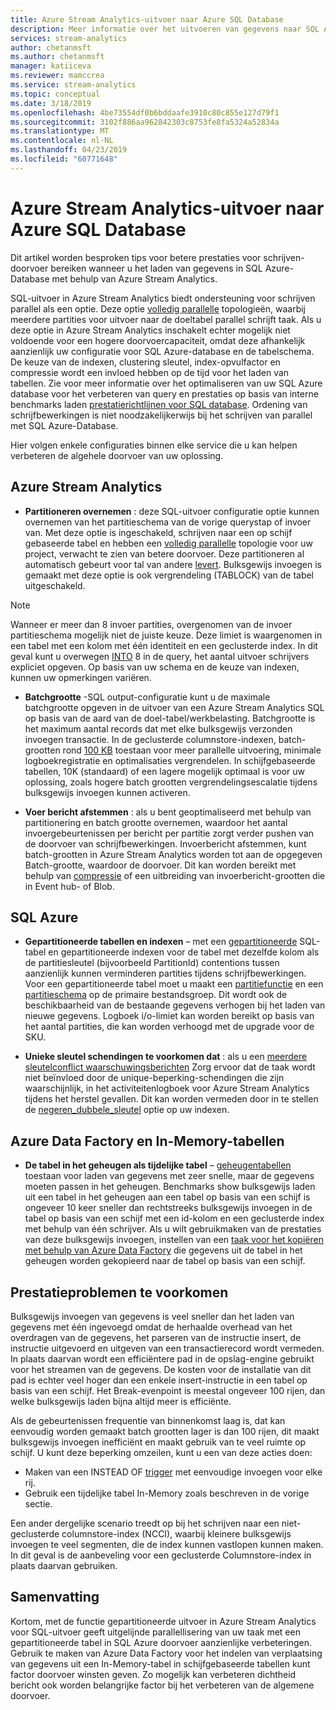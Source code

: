 ```yaml
---
title: Azure Stream Analytics-uitvoer naar Azure SQL Database
description: Meer informatie over het uitvoeren van gegevens naar SQL Azure en Azure Stream Analytics en bereikt hogere schrijven doorvoersnelheden.
services: stream-analytics
author: chetanmsft
ms.author: chetanmsft
manager: katiiceva
ms.reviewer: mamccrea
ms.service: stream-analytics
ms.topic: conceptual
ms.date: 3/18/2019
ms.openlocfilehash: 4be73554df0b6bddaafe3910c80c855e127d79f1
ms.sourcegitcommit: 3102f886aa962842303c8753fe8fa5324a52834a
ms.translationtype: MT
ms.contentlocale: nl-NL
ms.lasthandoff: 04/23/2019
ms.locfileid: "60771648"
---
```

# <a name="azure-stream-analytics-output-to-azure-sql-database"></a>Azure Stream Analytics-uitvoer naar Azure SQL Database

Dit artikel worden besproken tips voor betere prestaties voor schrijven-doorvoer bereiken wanneer u het laden van gegevens in SQL Azure-Database met behulp van Azure Stream Analytics.

SQL-uitvoer in Azure Stream Analytics biedt ondersteuning voor schrijven parallel als een optie. Deze optie [volledig parallelle](stream-analytics-parallelization.md#embarrassingly-parallel-jobs) topologieën, waarbij meerdere partities voor uitvoer naar de doeltabel parallel schrijft taak. Als u deze optie in Azure Stream Analytics inschakelt echter mogelijk niet voldoende voor een hogere doorvoercapaciteit, omdat deze afhankelijk aanzienlijk uw configuratie voor SQL Azure-database en de tabelschema. De keuze van de indexen, clustering sleutel, index-opvulfactor en compressie wordt een invloed hebben op de tijd voor het laden van tabellen. Zie voor meer informatie over het optimaliseren van uw SQL Azure database voor het verbeteren van query en prestaties op basis van interne benchmarks laden [prestatierichtlijnen voor SQL database](../sql-database/sql-database-performance-guidance.md). Ordening van schrijfbewerkingen is niet noodzakelijkerwijs bij het schrijven van parallel met SQL Azure-Database.

Hier volgen enkele configuraties binnen elke service die u kan helpen verbeteren de algehele doorvoer van uw oplossing.

## <a name="azure-stream-analytics"></a>Azure Stream Analytics

- **Partitioneren overnemen** : deze SQL-uitvoer configuratie optie kunnen overnemen van het partitieschema van de vorige querystap of invoer van. Met deze optie is ingeschakeld, schrijven naar een op schijf gebaseerde tabel en hebben een [volledig parallelle](stream-analytics-parallelization.md#embarrassingly-parallel-jobs) topologie voor uw project, verwacht te zien van betere doorvoer. Deze partitioneren al automatisch gebeurt voor tal van andere [levert](stream-analytics-parallelization.md#partitions-in-sources-and-sinks). Bulksgewijs invoegen is gemaakt met deze optie is ook vergrendeling (TABLOCK) van de tabel uitgeschakeld.

> [!NOTE] 
> Wanneer er meer dan 8 invoer partities, overgenomen van de invoer partitieschema mogelijk niet de juiste keuze. Deze limiet is waargenomen in een tabel met een kolom met één identiteit en een geclusterde index. In dit geval kunt u overwegen [INTO](https://docs.microsoft.com/stream-analytics-query/into-azure-stream-analytics#into-shard-count) 8 in de query, het aantal uitvoer schrijvers expliciet opgeven. Op basis van uw schema en de keuze van indexen, kunnen uw opmerkingen variëren.

- **Batchgrootte** -SQL output-configuratie kunt u de maximale batchgrootte opgeven in de uitvoer van een Azure Stream Analytics SQL op basis van de aard van de doel-tabel/werkbelasting. Batchgrootte is het maximum aantal records dat met elke bulksgewijs verzonden invoegen transactie. In de geclusterde columnstore-indexen, batch-grootten rond [100 KB](https://docs.microsoft.com/sql/relational-databases/indexes/columnstore-indexes-data-loading-guidance) toestaan voor meer parallelle uitvoering, minimale logboekregistratie en optimalisaties vergrendelen. In schijfgebaseerde tabellen, 10K (standaard) of een lagere mogelijk optimaal is voor uw oplossing, zoals hogere batch grootten vergrendelingsescalatie tijdens bulksgewijs invoegen kunnen activeren.

- **Voer bericht afstemmen** : als u bent geoptimaliseerd met behulp van partitionering en batch grootte overnemen, waardoor het aantal invoergebeurtenissen per bericht per partitie zorgt verder pushen van de doorvoer van schrijfbewerkingen. Invoerbericht afstemmen, kunt batch-grootten in Azure Stream Analytics worden tot aan de opgegeven Batch-grootte, waardoor de doorvoer. Dit kan worden bereikt met behulp van [compressie](stream-analytics-define-inputs.md) of een uitbreiding van invoerbericht-grootten die in Event hub- of Blob.

## <a name="sql-azure"></a>SQL Azure

- **Gepartitioneerde tabellen en indexen** – met een [gepartitioneerde](https://docs.microsoft.com/sql/relational-databases/partitions/partitioned-tables-and-indexes?view=sql-server-2017) SQL-tabel en gepartitioneerde indexen voor de tabel met dezelfde kolom als de partitiesleutel (bijvoorbeeld PartitionId) contentions tussen aanzienlijk kunnen verminderen partities tijdens schrijfbewerkingen. Voor een gepartitioneerde tabel moet u maakt een [partitiefunctie](https://docs.microsoft.com/sql/t-sql/statements/create-partition-function-transact-sql?view=sql-server-2017) en een [partitieschema](https://docs.microsoft.com/sql/t-sql/statements/create-partition-scheme-transact-sql?view=sql-server-2017) op de primaire bestandsgroep. Dit wordt ook de beschikbaarheid van de bestaande gegevens verhogen bij het laden van nieuwe gegevens. Logboek i/o-limiet kan worden bereikt op basis van het aantal partities, die kan worden verhoogd met de upgrade voor de SKU.

- **Unieke sleutel schendingen te voorkomen dat** : als u een [meerdere sleutelconflict waarschuwingsberichten](stream-analytics-common-troubleshooting-issues.md#handle-duplicate-records-in-azure-sql-database-output) Zorg ervoor dat de taak wordt niet beïnvloed door de unique-beperking-schendingen die zijn waarschijnlijk, in het activiteitenlogboek voor Azure Stream Analytics tijdens het herstel gevallen. Dit kan worden vermeden door in te stellen de [negeren\_dubbele\_sleutel](stream-analytics-common-troubleshooting-issues.md#handle-duplicate-records-in-azure-sql-database-output) optie op uw indexen.

## <a name="azure-data-factory-and-in-memory-tables"></a>Azure Data Factory en In-Memory-tabellen

- **De tabel in het geheugen als tijdelijke tabel** – [geheugentabellen](/sql/relational-databases/in-memory-oltp/in-memory-oltp-in-memory-optimization) toestaan voor laden van gegevens met zeer snelle, maar de gegevens moeten passen in het geheugen. Benchmarks show bulksgewijs laden uit een tabel in het geheugen aan een tabel op basis van een schijf is ongeveer 10 keer sneller dan rechtstreeks bulksgewijs invoegen in de tabel op basis van een schijf met een id-kolom en een geclusterde index met behulp van één schrijver. Als u wilt gebruikmaken van de prestaties van deze bulksgewijs invoegen, instellen van een [taak voor het kopiëren met behulp van Azure Data Factory](../data-factory/connector-azure-sql-database.md) die gegevens uit de tabel in het geheugen worden gekopieerd naar de tabel op basis van een schijf.

## <a name="avoiding-performance-pitfalls"></a>Prestatieproblemen te voorkomen
Bulksgewijs invoegen van gegevens is veel sneller dan het laden van gegevens met één ingevoegd omdat de herhaalde overhead van het overdragen van de gegevens, het parseren van de instructie insert, de instructie uitgevoerd en uitgeven van een transactierecord wordt vermeden. In plaats daarvan wordt een efficiëntere pad in de opslag-engine gebruikt voor het streamen van de gegevens. De kosten voor de installatie van dit pad is echter veel hoger dan een enkele insert-instructie in een tabel op basis van een schijf. Het Break-evenpoint is meestal ongeveer 100 rijen, dan welke bulksgewijs laden bijna altijd meer is efficiënte. 

Als de gebeurtenissen frequentie van binnenkomst laag is, dat kan eenvoudig worden gemaakt batch grootten lager is dan 100 rijen, dit maakt bulksgewijs invoegen inefficiënt en maakt gebruik van te veel ruimte op schijf. U kunt deze beperking omzeilen, kunt u een van deze acties doen:
* Maken van een INSTEAD OF [trigger](/sql/t-sql/statements/create-trigger-transact-sql) met eenvoudige invoegen voor elke rij.
* Gebruik een tijdelijke tabel In-Memory zoals beschreven in de vorige sectie.

Een ander dergelijke scenario treedt op bij het schrijven naar een niet-geclusterde columnstore-index (NCCI), waarbij kleinere bulksgewijs invoegen te veel segmenten, die de index kunnen vastlopen kunnen maken. In dit geval is de aanbeveling voor een geclusterde Columnstore-index in plaats daarvan gebruiken.

## <a name="summary"></a>Samenvatting

Kortom, met de functie gepartitioneerde uitvoer in Azure Stream Analytics voor SQL-uitvoer geeft uitgelijnde parallellisering van uw taak met een gepartitioneerde tabel in SQL Azure doorvoer aanzienlijke verbeteringen. Gebruik te maken van Azure Data Factory voor het indelen van verplaatsing van gegevens uit een In-Memory-tabel in schijfgebaseerde tabellen kunt factor doorvoer winsten geven. Zo mogelijk kan verbeteren dichtheid bericht ook worden belangrijke factor bij het verbeteren van de algemene doorvoer.
